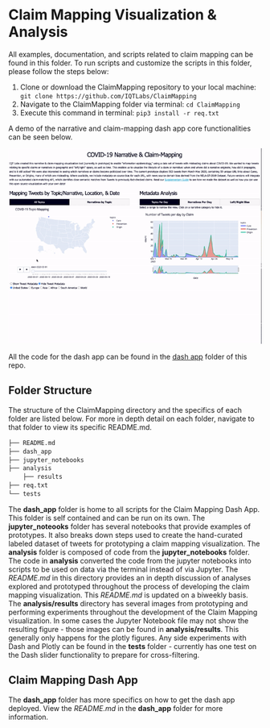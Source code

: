 # Claim Mapping Visualization & Analysis
All examples, documentation, and scripts related to claim mapping can be found in this folder. 
To run scripts and customize the scripts in this folder, please follow the steps below:
1) Clone or download the ClaimMapping repository to your local machine: ```git clone https://github.com/IQTLabs/ClaimMapping```
2) Navigate to the ClaimMapping folder via terminal: ```cd ClaimMapping```
3) Execute this command in terminal: ```pip3 install -r req.txt```

A demo of the narrative and claim-mapping dash app core functionalities can be seen below. 
<p align="center">
  <img src="https://github.com/IQTLabs/ClaimMapping/blob/master/analysis/results/final-demo.gif"/> 
</p>

All the code for the dash app can be found in the [dash app](https://github.com/IQTLabs/ClaimMapping/blob/master/dash_app) folder of this repo.

## Folder Structure
The structure of the ClaimMapping directory and the specifics of each folder are listed below.
For more in depth detail on each folder, navigate to that folder to view its specific README.md.
```bash 
├── README.md
├── dash_app
├── jupyter_notebooks
├── analysis
    ├── results
├── req.txt
└── tests
``` 
The **dash_app** folder is home to all scripts for the Claim Mapping Dash App. This folder is self contained and can be run on its own.
The **jupyter_noteooks** folder has several notebooks that provide examples of prototypes. 
It also breaks down steps used to create the hand-curated labeled dataset of tweets for prototyping a claim mapping visualization.
The **analysis** folder is composed of code from the **jupyter_notebooks** folder.
The code in **analysis** converted the code from the jupyter notebooks into scripts to be used on data via the terminal instead of via Jupyter. 
The *README.md* in this directory provides an in depth discussion of analyses explored and prototyped throughout the process of developing the claim mapping visualization. 
This *README.md* is updated on a biweekly basis. 
The **analysis/results** directory has several images from prototyping and performing experiments throughout the development of the Claim Mapping visualization.
In some cases the Jupyter Notebook file may not show the resulting figure - those images can be found in **analysis/results**.
This generally only happens for the plotly figures.
Any side experiments with Dash and Plotly can be found in the **tests** folder - currently has one test on the Dash slider functionality to prepare for cross-filtering.

## Claim Mapping Dash App
The **dash_app** folder has more specifics on how to get the dash app deployed. View the *README.md* in the **dash_app** folder for more information. 
